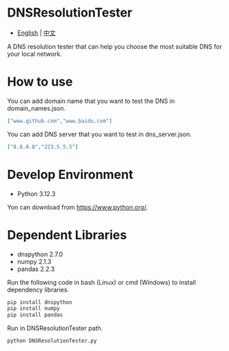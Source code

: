 # DNSResolutionTester
- [English](README.md) | [中文](README_zh.md)  

A DNS resolution tester that can help you choose the most suitable DNS for your local network.
# How to use
You can add domain name that you want to test the DNS in domain_names.json.
```json
["www.github.com","www.baidu.com"]
```
You can add DNS server that you want to test in dns_server.json.
```json
["8.8.8.8","223.5.5.5"]
```
# Develop Environment
- Python 3.12.3  

Yon can download from https://www.python.org/.
# Dependent Libraries
- dnspython 2.7.0
- numpy 2.1.3
- pandas 2.2.3  

Run the following code in bash (Linux) or cmd (Windows) to install dependency libraries.
```cmd
pip install dnspython
pip install numpy
pip install pandas
```
Run in DNSResolutionTester path.
```cmd
python DNSResolutionTester.py
```
